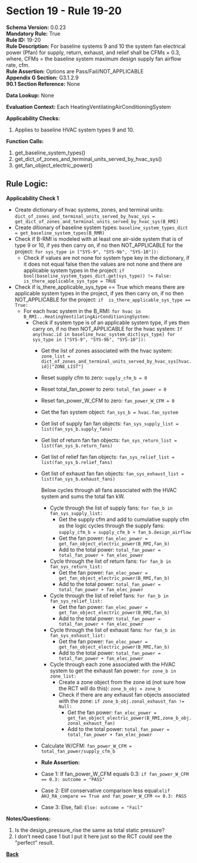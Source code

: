 # Section 19 - Rule 19-20         
**Schema Version:** 0.0.23    
**Mandatory Rule:** True    
**Rule ID:** 19-20       
**Rule Description:** For baseline systems 9 and 10 the system fan electrical power (Pfan) for supply, return, exhaust, and relief shall be CFMs × 0.3, where, CFMs = the baseline system maximum design supply fan airflow rate, cfm.    
**Rule Assertion:** Options are Pass/Fail/NOT_APPLICABLE     
**Appendix G Section:** G3.1.2.9        
**90.1 Section Reference:** None  

**Data Lookup:** None  

**Evaluation Context:** Each HeatingVentilatingAirConditioningSystem  

**Applicability Checks:** 
1. Applies to baseline HVAC system types 9 and 10.

**Function Calls:**  
1. get_baseline_system_types()    
2. get_dict_of_zones_and_terminal_units_served_by_hvac_sys()   
3. get_fan_object_electric_power()  

## Rule Logic:   
**Applicability Check 1**   
- Create dictionary of hvac systems, zones, and terminal units: `dict_of_zones_and_terminal_units_served_by_hvac_sys = get_dict_of_zones_and_terminal_units_served_by_hvac_sys(B_RMI)`   
- Create ditionary of baseline system types: `baseline_system_types_dict = get_baseline_system_types(B_RMR)`  
- Check if B-RMI is modeled with at least one air-side system that is of type 9 or 10, if yes then carry on, if no then NOT_APPLICABLE for the project: `for sys_type in ["SYS-9", "SYS-9b", "SYS-10"]):`
    - Check if values are not none for system type key in the dictionary, if it does not equal false then the values are not none and there are applicable system types in the project: `if bool(baseline_system_types_dict.get(sys_type)) != False: is_there_applicable_sys_type = TRUE`
- Check if is_there_applicable_sys_type == True which means there are applicable system types in the project, if yes then carry on, if no then NOT_APPLICABLE for the project: `if  is_there_applicable_sys_type == True:`  
    - For each hvac system in the B_RMI: `for hvac in B_RMI...HeatingVentilatingAirConditioningSystem:` 
        - Check if system type is of an applicable system type, if yes then carry on, if no then NOT_APPLICABLE for the hvac system:  `If any(hvac.id in baseline_hvac_system_dict[sys_type] for sys_type in ["SYS-9", "SYS-9b", "SYS-10"]): `       
            - Get the list of zones associated with the hvac system: `zone_list = dict_of_zones_and_terminal_units_served_by_hvac_sys[hvac.id]["ZONE_LIST"]`  
            - Reset supply cfm to zero: `supply_cfm_b = 0`  
            - Reset total_fan_power to zero: `total_fan_power = 0`   
            - Reset fan_power_W_CFM to zero: `fan_power_W_CFM = 0`                 
            - Get the fan system object:  `fan_sys_b = hvac.fan_system`  
            - Get list of supply fan fan objects: `fan_sys_supply_list = list(fan_sys_b.supply_fans)`  
            - Get list of return fan fan objects: `fan_sys_return_list = list(fan_sys_b.return_fans)`
            - Get list of relief fan fan objects: `fan_sys_relief_list = list(fan_sys_b.relief_fans)`
            - Get list of exhaust fan fan objects: `fan_sys_exhaust_list = list(fan_sys_b.exhaust_fans)`
                    
                Below cycles through all fans associated with the HVAC system and sums the total fan kW.
                - Cycle through the list of supply fans: `for fan_b in fan_sys_supply_list:`  
                    - Get the supply cfm and add to cumulative supply cfm as the logic cycles through the supply fans: `supply_cfm_b = supply_cfm_b + fan_b.design_airflow`  
                    - Get the fan power: `fan_elec_power = get_fan_object_electric_power(B_RMI,fan_b)`    
                    - Add to the total power: `total_fan_power = total_fan_power + fan_elec_power`
                - Cycle through the list of return fans: `for fan_b in fan_sys_return_list:`  
                    - Get the fan power: `fan_elec_power = get_fan_object_electric_power(B_RMI,fan_b)`    
                    - Add to the total power: `total_fan_power = total_fan_power + fan_elec_power`
                - Cycle through the list of relief fans: `for fan_b in fan_sys_relief_list:`  
                    - Get the fan power: `fan_elec_power = get_fan_object_electric_power(B_RMI,fan_b)`    
                    - Add to the total power: `total_fan_power = total_fan_power + fan_elec_power`       
                - Cycle through the list of exhaust fans: `for fan_b in fan_sys_exhaust_list:`  
                    - Get the fan power: `fan_elec_power = get_fan_object_electric_power(B_RMI,fan_b)`    
                    - Add to the total power: `total_fan_power = total_fan_power + fan_elec_power`     
                - Cycle through each zone associated with the HVAC system to get the exhaust fan power: `for zone_b in zone_list:`  
                    - Create a zone object from the zone id (not sure how the RCT will do this): `zone_b_obj = zone_b`  
                    - Check if there are any exhaust fan objects associated with the zone: `if zone_b_obj.zonal_exhaust_fan != Null:`  
                        - Get the fan power: `fan_elec_power = get_fan_object_electric_power(B_RMI,zone_b_obj.zonal_exhaust_fan)`    
                        - Add to the total power: `total_fan_power = total_fan_power + fan_elec_power`     
            
            - Calculate W/CFM: `fan_power_W_CFM = total_fan_power/supply_cfm_b`                 
            
            - **Rule Assertion:** 
            - Case 1: If fan_power_W_CFM equals 0.3: `if fan_power_W_CFM == 0.3: outcome = "PASS"`  
            - Case 2: Elif conservative comparison less equal:`elif AHJ_RA_compare == True and fan_power_W_CFM <= 0.3: PASS`
            - Case 3: Else, fail: `Else: outcome = "Fail"`  

**Notes/Questions:**  
1. Is the design_pressure_rise the same as total static pressure?
2. I don't need case 1 but I put it here just so the RCT could see the "perfect" result.

**[Back](_toc.md)**
